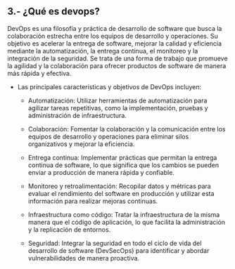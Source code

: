   ## 3.- ¿Qué es devops?

 DevOps es una filosofía y práctica de desarrollo de software que busca la colaboración estrecha entre los equipos de desarrollo y operaciones. Su objetivo es acelerar la entrega de software, mejorar la calidad y eficiencia mediante la automatización, la entrega continua, el monitoreo y la integración de la seguridad. Se trata de una forma de trabajo que promueve la agilidad y la colaboración para ofrecer productos de software de manera más rápida y efectiva.

- Las principales características y objetivos de DevOps incluyen:

  - Automatización: Utilizar herramientas de automatización para agilizar tareas repetitivas, como la implementación, pruebas y administración de infraestructura.

  - Colaboración: Fomentar la colaboración y la comunicación entre los equipos de desarrollo y operaciones para eliminar silos organizativos y mejorar la eficiencia.

  - Entrega continua: Implementar prácticas que permitan la entrega continua de software, lo que significa que los cambios se pueden enviar a producción de manera rápida y confiable.

  - Monitoreo y retroalimentación: Recopilar datos y métricas para evaluar el rendimiento del software en producción y utilizar esta información para realizar mejoras continuas.

  - Infraestructura como código: Tratar la infraestructura de la misma manera que el código de aplicación, lo que facilita la administración y la replicación de entornos.

  - Seguridad: Integrar la seguridad en todo el ciclo de vida del desarrollo de software (DevSecOps) para identificar y abordar vulnerabilidades de manera proactiva.
